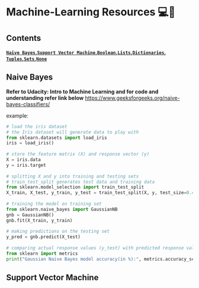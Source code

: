 Machine-Learning Resources 💻🚀
===============================

Contents
--------
**[`Naive Bayes`](#naive-bayes)__,__[`Support Vector Machine`](#support-vector-machine)__,__[`Boolean`](#boolean)__,__[`Lists`](#lists)__,__[`Dictionaries`](#dictionaries)__,__ [`Tuples`](#tuples)__,__[`Sets`](#sets)__,__[`None`](#none)**  

Naive Bayes
--------
**Refer to Udacity: Intro to Machine Learning and for code and understanding refer link below**
https://www.geeksforgeeks.org/naive-bayes-classifiers/

example:
```python
# load the iris dataset 
# the Iris dataset will generate data to play with
from sklearn.datasets import load_iris 
iris = load_iris() 
  
# store the feature matrix (X) and response vector (y) 
X = iris.data 
y = iris.target 
  
# splitting X and y into training and testing sets
# train_test_split generates test data and training data
from sklearn.model_selection import train_test_split 
X_train, X_test, y_train, y_test = train_test_split(X, y, test_size=0.4, random_state=1) 
  
# training the model on training set 
from sklearn.naive_bayes import GaussianNB 
gnb = GaussianNB() 
gnb.fit(X_train, y_train) 
  
# making predictions on the testing set 
y_pred = gnb.predict(X_test) 
  
# comparing actual response values (y_test) with predicted response values (y_pred) 
from sklearn import metrics 
print("Gaussian Naive Bayes model accuracy(in %):", metrics.accuracy_score(y_test, y_pred)*100)
```

Support Vector Machine
--------
